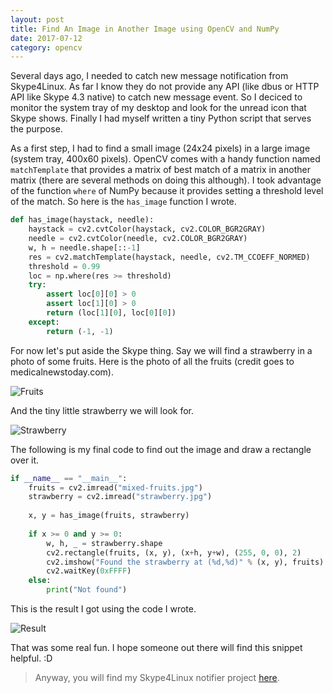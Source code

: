 ```yaml
---
layout: post
title: Find An Image in Another Image using OpenCV and NumPy
date: 2017-07-12
category: opencv
---
```


Several days ago, I needed to catch new message notification from Skype4Linux. As far I know they do not provide any API (like dbus or HTTP API like Skype 4.3 native) to catch new message event. So I deciced to monitor the system tray of my desktop and look for the unread icon that Skype shows. Finally I had myself written a tiny Python script that serves the purpose.

As a first step, I had to find a small image (24x24 pixels) in a large image (system tray, 400x60 pixels). OpenCV comes with a handy function named `matchTemplate` that provides a matrix of best match of a matrix in another matrix (there are several methods on doing this although). I took advantage of the function `where` of NumPy because it provides setting a threshold level of the match. So here is the `has_image` function I wrote.

```python
def has_image(haystack, needle):
    haystack = cv2.cvtColor(haystack, cv2.COLOR_BGR2GRAY)
    needle = cv2.cvtColor(needle, cv2.COLOR_BGR2GRAY)
    w, h = needle.shape[::-1]
    res = cv2.matchTemplate(haystack, needle, cv2.TM_CCOEFF_NORMED)
    threshold = 0.99
    loc = np.where(res >= threshold)
    try:
        assert loc[0][0] > 0
        assert loc[1][0] > 0
        return (loc[1][0], loc[0][0])
    except:
        return (-1, -1)
```

For now let's put aside the Skype thing. Say we will find a strawberry in a photo of some fruits. Here is the photo of all the fruits (credit goes to medicalnewstoday.com).

![Fruits](http://i.imgur.com/WvJG9i1.jpg)

And the tiny little strawberry we will look for.


![Strawberry](http://i.imgur.com/V3YYpTq.jpg)

The following is my final code to find out the image and draw a rectangle over it.

```python
if __name__ == "__main__":
    fruits = cv2.imread("mixed-fruits.jpg")
    strawberry = cv2.imread("strawberry.jpg")
    
    x, y = has_image(fruits, strawberry)
    
    if x >= 0 and y >= 0:
        w, h, _ = strawberry.shape
        cv2.rectangle(fruits, (x, y), (x+h, y+w), (255, 0, 0), 2)
        cv2.imshow("Found the strawberry at (%d,%d)" % (x, y), fruits)
        cv2.waitKey(0xFFFF)
    else:
        print("Not found")
```

This is the result I got using the code I wrote.

![Result](http://i.imgur.com/IGToZqI.png)

That was some real fun. I hope someone out there will find this snippet helpful. :D

> Anyway, you will find my Skype4Linux notifier project [here](https://github.com/mdminhazulhaque/skype4linux-notifier).
